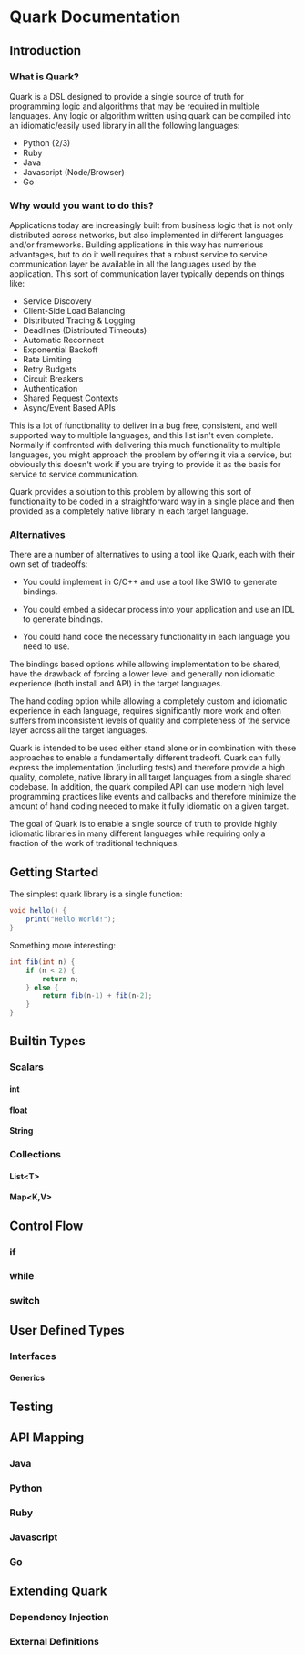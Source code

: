 # Quark Documentation

## Introduction

### What is Quark?

Quark is a DSL designed to provide a single source of truth for
programming logic and algorithms that may be required in multiple
languages. Any logic or algorithm written using quark can be compiled
into an idiomatic/easily used library in all the following languages:

  - Python (2/3)
  - Ruby
  - Java
  - Javascript (Node/Browser)
  - Go

### Why would you want to do this?

Applications today are increasingly built from business logic that is
not only distributed across networks, but also implemented in
different languages and/or frameworks. Building applications in this
way has numerious advantages, but to do it well requires that a robust
service to service communication layer be available in all the
languages used by the application. This sort of communication layer
typically depends on things like:

  - Service Discovery
  - Client-Side Load Balancing
  - Distributed Tracing & Logging
  - Deadlines (Distributed Timeouts)
  - Automatic Reconnect
  - Exponential Backoff
  - Rate Limiting
  - Retry Budgets
  - Circuit Breakers
  - Authentication
  - Shared Request Contexts
  - Async/Event Based APIs

This is a lot of functionality to deliver in a bug free, consistent,
and well supported way to multiple languages, and this list isn't even
complete. Normally if confronted with delivering this much
functionality to multiple languages, you might approach the problem by
offering it via a service, but obviously this doesn't work if you are
trying to provide it as the basis for service to service
communication.

Quark provides a solution to this problem by allowing this sort of
functionality to be coded in a straightforward way in a single place
and then provided as a completely native library in each target
language.

### Alternatives

There are a number of alternatives to using a tool like Quark, each
with their own set of tradeoffs:

  - You could implement in C/C++ and use a tool like SWIG to generate
    bindings.

  - You could embed a sidecar process into your application and use an
    IDL to generate bindings.

  - You could hand code the necessary functionality in each language
    you need to use.

The bindings based options while allowing implementation to be shared,
have the drawback of forcing a lower level and generally non idiomatic
experience (both install and API) in the target languages.

The hand coding option while allowing a completely custom and
idiomatic experience in each language, requires significantly more
work and often suffers from inconsistent levels of quality and
completeness of the service layer across all the target languages.

Quark is intended to be used either stand alone or in combination with
these approaches to enable a fundamentally different tradeoff. Quark
can fully express the implementation (including tests) and therefore
provide a high quality, complete, native library in all target
languages from a single shared codebase. In addition, the quark
compiled API can use modern high level programming practices like
events and callbacks and therefore minimize the amount of hand coding
needed to make it fully idiomatic on a given target.

The goal of Quark is to enable a single source of truth to provide
highly idiomatic libraries in many different languages while requiring
only a fraction of the work of traditional techniques.

## Getting Started

The simplest quark library is a single function:

```java
void hello() {
    print("Hello World!");
}    
```

Something more interesting:

```java
int fib(int n) {
    if (n < 2) {
        return n;
    } else {
        return fib(n-1) + fib(n-2);
    }
}
```

## Builtin Types

### Scalars

#### int

#### float

#### String

### Collections

#### List&lt;T&gt;

#### Map&lt;K,V&gt;

## Control Flow

### if

### while

### switch

## User Defined Types

### Interfaces

#### Generics

## Testing

## API Mapping

### Java

### Python

### Ruby

### Javascript

### Go

## Extending Quark

### Dependency Injection

### External Definitions

